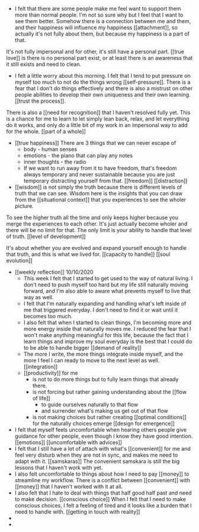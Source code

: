 - I felt that there are some people make me feel want to support them more than normal people. I'm not so sure why but I feel that I want to see them better. Somehow there is a connection between me and them, and their happiness will influence my happiness [[attachment]], so actually it's not fully about them, but because my happiness is a part of that. 

It's not fully impersonal and for other, it's still have a personal part. [[true love]] is there is no personal part exist, or at least there is an awareness that it still exists and need to clean.
- I felt a little worry about this morning. I felt that I tend to put pressure on myself too much to not do the things wrong [[self-pressure]]. There is a fear that I don't do things effectively and there is also a mistrust on other people abilities to develop their own uniqueness and their own learning. [[trust the process]]. 

There is also a [[need for recognition]] that I haven't resolved fully yet. This is a chance for me to learn to let simply lean back, relax, and let everything do it works, and only do a little bit of my work in an impersonal way to add for the whole. [[part of a whole]]
- [[true happiness]] There are 3 things that we can never escape of
    - body - human senses
    - emotions - the piano that can play any notes
    - inner thoughts - the radio 
    - If we want to run away from it to have freedom, that's freedom always temporary and never sustainable because you are just temporary distracting yourself from that. [[freedom]] [[distraction]]
- [[wisdom]] is not simply the truth because there is different levels of truth that we can see. Wisdom here is the insights that you can draw from the [[situational context]] that you experiences to see the wholer picture. 

To see the higher truth all the time and only keeps higher because you merge the experiences to each other. It's just actually become wholer and there will be no limit for that. The only limit is your ability to handle that level of truth. [[level of development]] 

It's about whether you are evolved and expand yourself enough to handle that truth, and this is what we lived for. [[capacity to handle]] [[soul evolution]]
- [[weekly reflection]] 10/10/2020
    - This week I felt that I started to get used to the way of natural living. I don't need to push myself too hard but my life still naturally moving forward, and I'm also able to aware what prevents myself to live that way as well. 
    - I felt that I'm naturally expanding and handling what's left inside of me that triggered everyday. I don't need to find it or wait until it becomes too much. 
    - I also felt that when I started to clean things, I'm becoming more and more energy inside that naturally moves me. I reduced the fear that I won't make anything meaningful for this life, because the fact that I learn things and improve my soul everyday is the best that I could do to be able to handle bigger [[demand of reality]]
    - The more I write, the more things integrate inside myself, and the more I feel I can ready to move to the next level as well. [[integration]]
    - [[productivity]] for me 
        - is not to do more things but to fully learn things that already there. 
        - is not forcing but rather gaining understanding about the [[flow of life]] 
            - to guide ourselves naturally to that flow
            - and surrender what's making us get out of that flow
        - is not making choices but rather creating [[optimal conditions]] for the naturally choices emerge [[design for emergence]]
- I felt that myself feels uncomfortable when hearing others people give guidance for other people, even though I know they have good intention. [[emotions]] [[uncomfortable with advices]]
- I felt that I still have a lot of attach with what's [[convenient]] for me and feel very disturb when they are not in sync, and makes me need to adapt with it. [[samskaras]] The convenient samskara is still the big lessons that I haven't work with yet.
- I also felt uncomfortable to things about how I need to pay [[money]] to streamline my workflow. There is a conflict between [[convenient]] with [[money]] that I haven't worked with it at all.
- I also felt that I hate to deal with things that half good half past and need to make decision. [[conscious choice]] When I felt that I need to make conscious choices, I felt a feeling of tired and it looks like a burden that I need to handle with. [[getting in touch with reality]]
- 
- 
